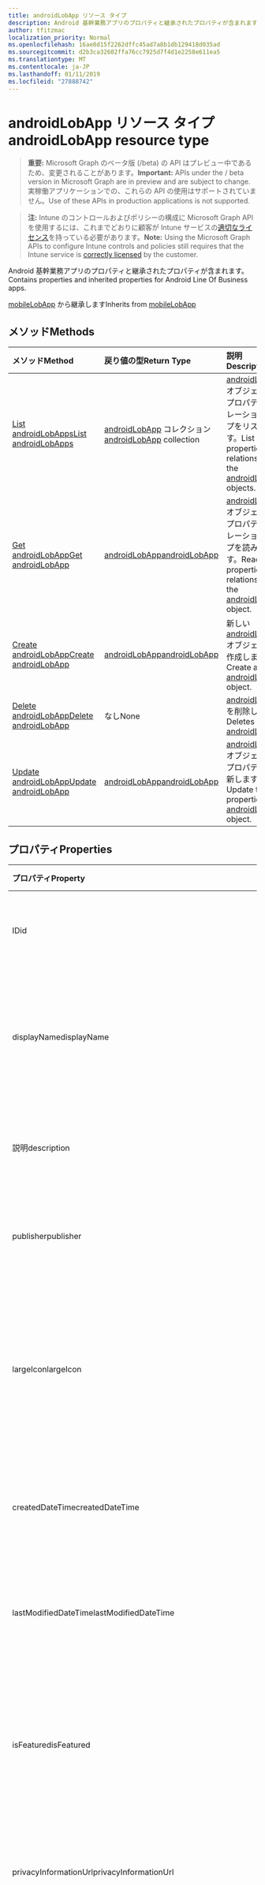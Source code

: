 ```yaml
---
title: androidLobApp リソース タイプ
description: Android 基幹業務アプリのプロパティと継承されたプロパティが含まれます。
author: tfitzmac
localization_priority: Normal
ms.openlocfilehash: 16ae8d15f2262dffc45ad7a8b1db129418d035ad
ms.sourcegitcommit: d2b3ca32602ffa76cc7925d7f4d1e2258e611ea5
ms.translationtype: MT
ms.contentlocale: ja-JP
ms.lasthandoff: 01/11/2019
ms.locfileid: "27888742"
---
```

# <a name="androidlobapp-resource-type"></a><span data-ttu-id="be9ae-103">androidLobApp リソース タイプ</span><span class="sxs-lookup"><span data-stu-id="be9ae-103">androidLobApp resource type</span></span>

> <span data-ttu-id="be9ae-104">**重要:** Microsoft Graph のベータ版 (/beta) の API はプレビュー中であるため、変更されることがあります。</span><span class="sxs-lookup"><span data-stu-id="be9ae-104">**Important:** APIs under the / beta version in Microsoft Graph are in preview and are subject to change.</span></span> <span data-ttu-id="be9ae-105">実稼働アプリケーションでの、これらの API の使用はサポートされていません。</span><span class="sxs-lookup"><span data-stu-id="be9ae-105">Use of these APIs in production applications is not supported.</span></span>

> <span data-ttu-id="be9ae-106">**注:** Intune のコントロールおよびポリシーの構成に Microsoft Graph API を使用するには、これまでどおりに顧客が Intune サービスの[適切なライセンス](https://go.microsoft.com/fwlink/?linkid=839381)を持っている必要があります。</span><span class="sxs-lookup"><span data-stu-id="be9ae-106">**Note:** Using the Microsoft Graph APIs to configure Intune controls and policies still requires that the Intune service is [correctly licensed](https://go.microsoft.com/fwlink/?linkid=839381) by the customer.</span></span>

<span data-ttu-id="be9ae-107">Android 基幹業務アプリのプロパティと継承されたプロパティが含まれます。</span><span class="sxs-lookup"><span data-stu-id="be9ae-107">Contains properties and inherited properties for Android Line Of Business apps.</span></span>

<span data-ttu-id="be9ae-108">[mobileLobApp](../resources/intune-apps-mobilelobapp.md) から継承します</span><span class="sxs-lookup"><span data-stu-id="be9ae-108">Inherits from [mobileLobApp](../resources/intune-apps-mobilelobapp.md)</span></span>

## <a name="methods"></a><span data-ttu-id="be9ae-109">メソッド</span><span class="sxs-lookup"><span data-stu-id="be9ae-109">Methods</span></span>
|<span data-ttu-id="be9ae-110">メソッド</span><span class="sxs-lookup"><span data-stu-id="be9ae-110">Method</span></span>|<span data-ttu-id="be9ae-111">戻り値の型</span><span class="sxs-lookup"><span data-stu-id="be9ae-111">Return Type</span></span>|<span data-ttu-id="be9ae-112">説明</span><span class="sxs-lookup"><span data-stu-id="be9ae-112">Description</span></span>|
|:---|:---|:---|
|[<span data-ttu-id="be9ae-113">List androidLobApps</span><span class="sxs-lookup"><span data-stu-id="be9ae-113">List androidLobApps</span></span>](../api/intune-apps-androidlobapp-list.md)|<span data-ttu-id="be9ae-114">[androidLobApp](../resources/intune-apps-androidlobapp.md) コレクション</span><span class="sxs-lookup"><span data-stu-id="be9ae-114">[androidLobApp](../resources/intune-apps-androidlobapp.md) collection</span></span>|<span data-ttu-id="be9ae-115">[androidLobApp](../resources/intune-apps-androidlobapp.md) オブジェクトのプロパティとリレーションシップをリストします。</span><span class="sxs-lookup"><span data-stu-id="be9ae-115">List properties and relationships of the [androidLobApp](../resources/intune-apps-androidlobapp.md) objects.</span></span>|
|[<span data-ttu-id="be9ae-116">Get androidLobApp</span><span class="sxs-lookup"><span data-stu-id="be9ae-116">Get androidLobApp</span></span>](../api/intune-apps-androidlobapp-get.md)|[<span data-ttu-id="be9ae-117">androidLobApp</span><span class="sxs-lookup"><span data-stu-id="be9ae-117">androidLobApp</span></span>](../resources/intune-apps-androidlobapp.md)|<span data-ttu-id="be9ae-118">[androidLobApp](../resources/intune-apps-androidlobapp.md) オブジェクトのプロパティとリレーションシップを読み取ります。</span><span class="sxs-lookup"><span data-stu-id="be9ae-118">Read properties and relationships of the [androidLobApp](../resources/intune-apps-androidlobapp.md) object.</span></span>|
|[<span data-ttu-id="be9ae-119">Create androidLobApp</span><span class="sxs-lookup"><span data-stu-id="be9ae-119">Create androidLobApp</span></span>](../api/intune-apps-androidlobapp-create.md)|[<span data-ttu-id="be9ae-120">androidLobApp</span><span class="sxs-lookup"><span data-stu-id="be9ae-120">androidLobApp</span></span>](../resources/intune-apps-androidlobapp.md)|<span data-ttu-id="be9ae-121">新しい [androidLobApp](../resources/intune-apps-androidlobapp.md) オブジェクトを作成します。</span><span class="sxs-lookup"><span data-stu-id="be9ae-121">Create a new [androidLobApp](../resources/intune-apps-androidlobapp.md) object.</span></span>|
|[<span data-ttu-id="be9ae-122">Delete androidLobApp</span><span class="sxs-lookup"><span data-stu-id="be9ae-122">Delete androidLobApp</span></span>](../api/intune-apps-androidlobapp-delete.md)|<span data-ttu-id="be9ae-123">なし</span><span class="sxs-lookup"><span data-stu-id="be9ae-123">None</span></span>|<span data-ttu-id="be9ae-124">[androidLobApp](../resources/intune-apps-androidlobapp.md) を削除します。</span><span class="sxs-lookup"><span data-stu-id="be9ae-124">Deletes a [androidLobApp](../resources/intune-apps-androidlobapp.md).</span></span>|
|[<span data-ttu-id="be9ae-125">Update androidLobApp</span><span class="sxs-lookup"><span data-stu-id="be9ae-125">Update androidLobApp</span></span>](../api/intune-apps-androidlobapp-update.md)|[<span data-ttu-id="be9ae-126">androidLobApp</span><span class="sxs-lookup"><span data-stu-id="be9ae-126">androidLobApp</span></span>](../resources/intune-apps-androidlobapp.md)|<span data-ttu-id="be9ae-127">[androidLobApp](../resources/intune-apps-androidlobapp.md) オブジェクトのプロパティを更新します。</span><span class="sxs-lookup"><span data-stu-id="be9ae-127">Update the properties of a [androidLobApp](../resources/intune-apps-androidlobapp.md) object.</span></span>|

## <a name="properties"></a><span data-ttu-id="be9ae-128">プロパティ</span><span class="sxs-lookup"><span data-stu-id="be9ae-128">Properties</span></span>
|<span data-ttu-id="be9ae-129">プロパティ</span><span class="sxs-lookup"><span data-stu-id="be9ae-129">Property</span></span>|<span data-ttu-id="be9ae-130">種類</span><span class="sxs-lookup"><span data-stu-id="be9ae-130">Type</span></span>|<span data-ttu-id="be9ae-131">説明</span><span class="sxs-lookup"><span data-stu-id="be9ae-131">Description</span></span>|
|:---|:---|:---|
|<span data-ttu-id="be9ae-132">ID</span><span class="sxs-lookup"><span data-stu-id="be9ae-132">id</span></span>|<span data-ttu-id="be9ae-133">String</span><span class="sxs-lookup"><span data-stu-id="be9ae-133">String</span></span>|<span data-ttu-id="be9ae-134">エンティティのキー。</span><span class="sxs-lookup"><span data-stu-id="be9ae-134">Key of the entity.</span></span> <span data-ttu-id="be9ae-135">[mobileApp](../resources/intune-apps-mobileapp.md) から継承します</span><span class="sxs-lookup"><span data-stu-id="be9ae-135">Inherited from [mobileApp](../resources/intune-apps-mobileapp.md)</span></span>|
|<span data-ttu-id="be9ae-136">displayName</span><span class="sxs-lookup"><span data-stu-id="be9ae-136">displayName</span></span>|<span data-ttu-id="be9ae-137">String</span><span class="sxs-lookup"><span data-stu-id="be9ae-137">String</span></span>|<span data-ttu-id="be9ae-138">管理者が提供またはインポートしたアプリのタイトル。</span><span class="sxs-lookup"><span data-stu-id="be9ae-138">The admin provided or imported title of the app.</span></span> <span data-ttu-id="be9ae-139">[mobileApp](../resources/intune-apps-mobileapp.md) から継承します</span><span class="sxs-lookup"><span data-stu-id="be9ae-139">Inherited from [mobileApp](../resources/intune-apps-mobileapp.md)</span></span>|
|<span data-ttu-id="be9ae-140">説明</span><span class="sxs-lookup"><span data-stu-id="be9ae-140">description</span></span>|<span data-ttu-id="be9ae-141">String</span><span class="sxs-lookup"><span data-stu-id="be9ae-141">String</span></span>|<span data-ttu-id="be9ae-142">アプリの説明。</span><span class="sxs-lookup"><span data-stu-id="be9ae-142">The description of the app.</span></span> <span data-ttu-id="be9ae-143">[mobileApp](../resources/intune-apps-mobileapp.md) から継承します</span><span class="sxs-lookup"><span data-stu-id="be9ae-143">Inherited from [mobileApp](../resources/intune-apps-mobileapp.md)</span></span>|
|<span data-ttu-id="be9ae-144">publisher</span><span class="sxs-lookup"><span data-stu-id="be9ae-144">publisher</span></span>|<span data-ttu-id="be9ae-145">String</span><span class="sxs-lookup"><span data-stu-id="be9ae-145">String</span></span>|<span data-ttu-id="be9ae-146">アプリの発行元。</span><span class="sxs-lookup"><span data-stu-id="be9ae-146">The publisher of the app.</span></span> <span data-ttu-id="be9ae-147">[mobileApp](../resources/intune-apps-mobileapp.md) から継承します</span><span class="sxs-lookup"><span data-stu-id="be9ae-147">Inherited from [mobileApp](../resources/intune-apps-mobileapp.md)</span></span>|
|<span data-ttu-id="be9ae-148">largeIcon</span><span class="sxs-lookup"><span data-stu-id="be9ae-148">largeIcon</span></span>|[<span data-ttu-id="be9ae-149">mimeContent</span><span class="sxs-lookup"><span data-stu-id="be9ae-149">mimeContent</span></span>](../resources/intune-shared-mimecontent.md)|<span data-ttu-id="be9ae-150">アプリの詳細に表示され、アイコンのアップロードに使用される大きなアイコン。</span><span class="sxs-lookup"><span data-stu-id="be9ae-150">The large icon, to be displayed in the app details and used for upload of the icon.</span></span> <span data-ttu-id="be9ae-151">[mobileApp](../resources/intune-apps-mobileapp.md) から継承します</span><span class="sxs-lookup"><span data-stu-id="be9ae-151">Inherited from [mobileApp](../resources/intune-apps-mobileapp.md)</span></span>|
|<span data-ttu-id="be9ae-152">createdDateTime</span><span class="sxs-lookup"><span data-stu-id="be9ae-152">createdDateTime</span></span>|<span data-ttu-id="be9ae-153">DateTimeOffset</span><span class="sxs-lookup"><span data-stu-id="be9ae-153">DateTimeOffset</span></span>|<span data-ttu-id="be9ae-154">アプリが作成された日時。</span><span class="sxs-lookup"><span data-stu-id="be9ae-154">The date and time the app was created.</span></span> <span data-ttu-id="be9ae-155">[mobileApp](../resources/intune-apps-mobileapp.md) から継承します</span><span class="sxs-lookup"><span data-stu-id="be9ae-155">Inherited from [mobileApp](../resources/intune-apps-mobileapp.md)</span></span>|
|<span data-ttu-id="be9ae-156">lastModifiedDateTime</span><span class="sxs-lookup"><span data-stu-id="be9ae-156">lastModifiedDateTime</span></span>|<span data-ttu-id="be9ae-157">DateTimeOffset</span><span class="sxs-lookup"><span data-stu-id="be9ae-157">DateTimeOffset</span></span>|<span data-ttu-id="be9ae-158">アプリが最後に変更された日時。</span><span class="sxs-lookup"><span data-stu-id="be9ae-158">The date and time the app was last modified.</span></span> <span data-ttu-id="be9ae-159">[mobileApp](../resources/intune-apps-mobileapp.md) から継承します</span><span class="sxs-lookup"><span data-stu-id="be9ae-159">Inherited from [mobileApp](../resources/intune-apps-mobileapp.md)</span></span>|
|<span data-ttu-id="be9ae-160">isFeatured</span><span class="sxs-lookup"><span data-stu-id="be9ae-160">isFeatured</span></span>|<span data-ttu-id="be9ae-161">Boolean</span><span class="sxs-lookup"><span data-stu-id="be9ae-161">Boolean</span></span>|<span data-ttu-id="be9ae-162">アプリが管理者のおすすめとしてマークされたかどうかを示す値。[mobileApp](../resources/intune-apps-mobileapp.md) から継承します</span><span class="sxs-lookup"><span data-stu-id="be9ae-162">The value indicating whether the app is marked as featured by the admin. Inherited from [mobileApp](../resources/intune-apps-mobileapp.md)</span></span>|
|<span data-ttu-id="be9ae-163">privacyInformationUrl</span><span class="sxs-lookup"><span data-stu-id="be9ae-163">privacyInformationUrl</span></span>|<span data-ttu-id="be9ae-164">String</span><span class="sxs-lookup"><span data-stu-id="be9ae-164">String</span></span>|<span data-ttu-id="be9ae-165">プライバシーに関する声明の URL。</span><span class="sxs-lookup"><span data-stu-id="be9ae-165">The privacy statement Url.</span></span> <span data-ttu-id="be9ae-166">[mobileApp](../resources/intune-apps-mobileapp.md) から継承します</span><span class="sxs-lookup"><span data-stu-id="be9ae-166">Inherited from [mobileApp](../resources/intune-apps-mobileapp.md)</span></span>|
|<span data-ttu-id="be9ae-167">informationUrl</span><span class="sxs-lookup"><span data-stu-id="be9ae-167">informationUrl</span></span>|<span data-ttu-id="be9ae-168">String</span><span class="sxs-lookup"><span data-stu-id="be9ae-168">String</span></span>|<span data-ttu-id="be9ae-169">詳細情報の URL。</span><span class="sxs-lookup"><span data-stu-id="be9ae-169">The more information Url.</span></span> <span data-ttu-id="be9ae-170">[mobileApp](../resources/intune-apps-mobileapp.md) から継承します</span><span class="sxs-lookup"><span data-stu-id="be9ae-170">Inherited from [mobileApp](../resources/intune-apps-mobileapp.md)</span></span>|
|<span data-ttu-id="be9ae-171">owner</span><span class="sxs-lookup"><span data-stu-id="be9ae-171">owner</span></span>|<span data-ttu-id="be9ae-172">String</span><span class="sxs-lookup"><span data-stu-id="be9ae-172">String</span></span>|<span data-ttu-id="be9ae-173">アプリの所有者。</span><span class="sxs-lookup"><span data-stu-id="be9ae-173">The owner of the app.</span></span> <span data-ttu-id="be9ae-174">[mobileApp](../resources/intune-apps-mobileapp.md) から継承します</span><span class="sxs-lookup"><span data-stu-id="be9ae-174">Inherited from [mobileApp](../resources/intune-apps-mobileapp.md)</span></span>|
|<span data-ttu-id="be9ae-175">developer</span><span class="sxs-lookup"><span data-stu-id="be9ae-175">developer</span></span>|<span data-ttu-id="be9ae-176">String</span><span class="sxs-lookup"><span data-stu-id="be9ae-176">String</span></span>|<span data-ttu-id="be9ae-177">アプリの開発者。</span><span class="sxs-lookup"><span data-stu-id="be9ae-177">The developer of the app.</span></span> <span data-ttu-id="be9ae-178">[mobileApp](../resources/intune-apps-mobileapp.md) から継承します</span><span class="sxs-lookup"><span data-stu-id="be9ae-178">Inherited from [mobileApp](../resources/intune-apps-mobileapp.md)</span></span>|
|<span data-ttu-id="be9ae-179">notes</span><span class="sxs-lookup"><span data-stu-id="be9ae-179">notes</span></span>|<span data-ttu-id="be9ae-180">String</span><span class="sxs-lookup"><span data-stu-id="be9ae-180">String</span></span>|<span data-ttu-id="be9ae-181">アプリ用のメモ。</span><span class="sxs-lookup"><span data-stu-id="be9ae-181">Notes for the app.</span></span> <span data-ttu-id="be9ae-182">[mobileApp](../resources/intune-apps-mobileapp.md) から継承します</span><span class="sxs-lookup"><span data-stu-id="be9ae-182">Inherited from [mobileApp](../resources/intune-apps-mobileapp.md)</span></span>|
|<span data-ttu-id="be9ae-183">uploadState</span><span class="sxs-lookup"><span data-stu-id="be9ae-183">uploadState</span></span>|<span data-ttu-id="be9ae-184">Int32</span><span class="sxs-lookup"><span data-stu-id="be9ae-184">Int32</span></span>|<span data-ttu-id="be9ae-185">アップロードの状態です。</span><span class="sxs-lookup"><span data-stu-id="be9ae-185">The upload state.</span></span> <span data-ttu-id="be9ae-186">[mobileApp](../resources/intune-apps-mobileapp.md) から継承します</span><span class="sxs-lookup"><span data-stu-id="be9ae-186">Inherited from [mobileApp](../resources/intune-apps-mobileapp.md)</span></span>|
|<span data-ttu-id="be9ae-187">publishingState</span><span class="sxs-lookup"><span data-stu-id="be9ae-187">publishingState</span></span>|[<span data-ttu-id="be9ae-188">mobileAppPublishingState</span><span class="sxs-lookup"><span data-stu-id="be9ae-188">mobileAppPublishingState</span></span>](../resources/intune-apps-mobileapppublishingstate.md)|<span data-ttu-id="be9ae-189">アプリの発行の状態。</span><span class="sxs-lookup"><span data-stu-id="be9ae-189">The publishing state for the app.</span></span> <span data-ttu-id="be9ae-190">アプリが発行されていない限り、アプリを割り当てることができません。</span><span class="sxs-lookup"><span data-stu-id="be9ae-190">The app cannot be assigned unless the app is published.</span></span> <span data-ttu-id="be9ae-191">[MobileApp](../resources/intune-apps-mobileapp.md)から継承されます。</span><span class="sxs-lookup"><span data-stu-id="be9ae-191">Inherited from [mobileApp](../resources/intune-apps-mobileapp.md).</span></span> <span data-ttu-id="be9ae-192">可能な値は、`notPublished`、`processing`、`published` です。</span><span class="sxs-lookup"><span data-stu-id="be9ae-192">Possible values are: `notPublished`, `processing`, `published`.</span></span>|
|<span data-ttu-id="be9ae-193">committedContentVersion</span><span class="sxs-lookup"><span data-stu-id="be9ae-193">committedContentVersion</span></span>|<span data-ttu-id="be9ae-194">String</span><span class="sxs-lookup"><span data-stu-id="be9ae-194">String</span></span>|<span data-ttu-id="be9ae-195">内部にコミットされたコンテンツのバージョン。</span><span class="sxs-lookup"><span data-stu-id="be9ae-195">The internal committed content version.</span></span> <span data-ttu-id="be9ae-196">[mobileLobApp](../resources/intune-apps-mobilelobapp.md) から継承します</span><span class="sxs-lookup"><span data-stu-id="be9ae-196">Inherited from [mobileLobApp](../resources/intune-apps-mobilelobapp.md)</span></span>|
|<span data-ttu-id="be9ae-197">fileName</span><span class="sxs-lookup"><span data-stu-id="be9ae-197">fileName</span></span>|<span data-ttu-id="be9ae-198">String</span><span class="sxs-lookup"><span data-stu-id="be9ae-198">String</span></span>|<span data-ttu-id="be9ae-199">メインの Lob アプリケーションのファイル名。</span><span class="sxs-lookup"><span data-stu-id="be9ae-199">The name of the main Lob application file.</span></span> <span data-ttu-id="be9ae-200">[mobileLobApp](../resources/intune-apps-mobilelobapp.md) から継承します</span><span class="sxs-lookup"><span data-stu-id="be9ae-200">Inherited from [mobileLobApp](../resources/intune-apps-mobilelobapp.md)</span></span>|
|<span data-ttu-id="be9ae-201">size</span><span class="sxs-lookup"><span data-stu-id="be9ae-201">size</span></span>|<span data-ttu-id="be9ae-202">Int64</span><span class="sxs-lookup"><span data-stu-id="be9ae-202">Int64</span></span>|<span data-ttu-id="be9ae-203">アップロードされたすべてのファイルを含む合計サイズ。</span><span class="sxs-lookup"><span data-stu-id="be9ae-203">The total size, including all uploaded files.</span></span> <span data-ttu-id="be9ae-204">[mobileLobApp](../resources/intune-apps-mobilelobapp.md) から継承します</span><span class="sxs-lookup"><span data-stu-id="be9ae-204">Inherited from [mobileLobApp](../resources/intune-apps-mobilelobapp.md)</span></span>|
|<span data-ttu-id="be9ae-205">packageId</span><span class="sxs-lookup"><span data-stu-id="be9ae-205">packageId</span></span>|<span data-ttu-id="be9ae-206">String</span><span class="sxs-lookup"><span data-stu-id="be9ae-206">String</span></span>|<span data-ttu-id="be9ae-207">パッケージの識別子。</span><span class="sxs-lookup"><span data-stu-id="be9ae-207">The package identifier.</span></span>|
|<span data-ttu-id="be9ae-208">identityName</span><span class="sxs-lookup"><span data-stu-id="be9ae-208">identityName</span></span>|<span data-ttu-id="be9ae-209">String</span><span class="sxs-lookup"><span data-stu-id="be9ae-209">String</span></span>|<span data-ttu-id="be9ae-210">ID 名。</span><span class="sxs-lookup"><span data-stu-id="be9ae-210">The Identity Name.</span></span>|
|<span data-ttu-id="be9ae-211">minimumSupportedOperatingSystem</span><span class="sxs-lookup"><span data-stu-id="be9ae-211">minimumSupportedOperatingSystem</span></span>|[<span data-ttu-id="be9ae-212">androidMinimumOperatingSystem</span><span class="sxs-lookup"><span data-stu-id="be9ae-212">androidMinimumOperatingSystem</span></span>](../resources/intune-apps-androidminimumoperatingsystem.md)|<span data-ttu-id="be9ae-213">該当するオペレーティング システムの最小の値です。</span><span class="sxs-lookup"><span data-stu-id="be9ae-213">The value for the minimum applicable operating system.</span></span>|
|<span data-ttu-id="be9ae-214">versionName</span><span class="sxs-lookup"><span data-stu-id="be9ae-214">versionName</span></span>|<span data-ttu-id="be9ae-215">String</span><span class="sxs-lookup"><span data-stu-id="be9ae-215">String</span></span>|<span data-ttu-id="be9ae-216">Android 基幹業務 (LoB) アプリのバージョン名。</span><span class="sxs-lookup"><span data-stu-id="be9ae-216">The version name of Android Line of Business (LoB) app.</span></span>|
|<span data-ttu-id="be9ae-217">versionCode</span><span class="sxs-lookup"><span data-stu-id="be9ae-217">versionCode</span></span>|<span data-ttu-id="be9ae-218">String</span><span class="sxs-lookup"><span data-stu-id="be9ae-218">String</span></span>|<span data-ttu-id="be9ae-219">Android 基幹業務 (LoB) アプリのバージョン コード。</span><span class="sxs-lookup"><span data-stu-id="be9ae-219">The version code of Android Line of Business (LoB) app.</span></span>|
|<span data-ttu-id="be9ae-220">identityVersion</span><span class="sxs-lookup"><span data-stu-id="be9ae-220">identityVersion</span></span>|<span data-ttu-id="be9ae-221">String</span><span class="sxs-lookup"><span data-stu-id="be9ae-221">String</span></span>|<span data-ttu-id="be9ae-222">ID のバージョン。</span><span class="sxs-lookup"><span data-stu-id="be9ae-222">The identity version.</span></span>|

## <a name="relationships"></a><span data-ttu-id="be9ae-223">リレーションシップ</span><span class="sxs-lookup"><span data-stu-id="be9ae-223">Relationships</span></span>
|<span data-ttu-id="be9ae-224">リレーションシップ</span><span class="sxs-lookup"><span data-stu-id="be9ae-224">Relationship</span></span>|<span data-ttu-id="be9ae-225">型</span><span class="sxs-lookup"><span data-stu-id="be9ae-225">Type</span></span>|<span data-ttu-id="be9ae-226">説明</span><span class="sxs-lookup"><span data-stu-id="be9ae-226">Description</span></span>|
|:---|:---|:---|
|<span data-ttu-id="be9ae-227">categories</span><span class="sxs-lookup"><span data-stu-id="be9ae-227">categories</span></span>|<span data-ttu-id="be9ae-228">[mobileAppCategory](../resources/intune-apps-mobileappcategory.md) コレクション</span><span class="sxs-lookup"><span data-stu-id="be9ae-228">[mobileAppCategory](../resources/intune-apps-mobileappcategory.md) collection</span></span>|<span data-ttu-id="be9ae-229">このアプリのカテゴリのリスト。</span><span class="sxs-lookup"><span data-stu-id="be9ae-229">The list of categories for this app.</span></span> <span data-ttu-id="be9ae-230">[mobileApp](../resources/intune-apps-mobileapp.md) から継承します</span><span class="sxs-lookup"><span data-stu-id="be9ae-230">Inherited from [mobileApp](../resources/intune-apps-mobileapp.md)</span></span>|
|<span data-ttu-id="be9ae-231">assignments</span><span class="sxs-lookup"><span data-stu-id="be9ae-231">assignments</span></span>|<span data-ttu-id="be9ae-232">[mobileAppAssignment](../resources/intune-apps-mobileappassignment.md) コレクション</span><span class="sxs-lookup"><span data-stu-id="be9ae-232">[mobileAppAssignment](../resources/intune-apps-mobileappassignment.md) collection</span></span>|<span data-ttu-id="be9ae-233">このモバイル アプリのグループ割り当てのリスト。</span><span class="sxs-lookup"><span data-stu-id="be9ae-233">The list of group assignments for this mobile app.</span></span> <span data-ttu-id="be9ae-234">[mobileApp](../resources/intune-apps-mobileapp.md) から継承します</span><span class="sxs-lookup"><span data-stu-id="be9ae-234">Inherited from [mobileApp](../resources/intune-apps-mobileapp.md)</span></span>|
|<span data-ttu-id="be9ae-235">installSummary</span><span class="sxs-lookup"><span data-stu-id="be9ae-235">installSummary</span></span>|[<span data-ttu-id="be9ae-236">mobileAppInstallSummary</span><span class="sxs-lookup"><span data-stu-id="be9ae-236">mobileAppInstallSummary</span></span>](../resources/intune-apps-mobileappinstallsummary.md)|<span data-ttu-id="be9ae-237">モバイル アプリ インストール概要です。</span><span class="sxs-lookup"><span data-stu-id="be9ae-237">Mobile App Install Summary.</span></span> <span data-ttu-id="be9ae-238">[mobileApp](../resources/intune-apps-mobileapp.md) から継承します</span><span class="sxs-lookup"><span data-stu-id="be9ae-238">Inherited from [mobileApp](../resources/intune-apps-mobileapp.md)</span></span>|
|<span data-ttu-id="be9ae-239">deviceStatuses</span><span class="sxs-lookup"><span data-stu-id="be9ae-239">deviceStatuses</span></span>|<span data-ttu-id="be9ae-240">[mobileAppInstallStatus](../resources/intune-apps-mobileappinstallstatus.md)コレクション</span><span class="sxs-lookup"><span data-stu-id="be9ae-240">[mobileAppInstallStatus](../resources/intune-apps-mobileappinstallstatus.md) collection</span></span>|<span data-ttu-id="be9ae-241">このモバイル アプリケーションのインストール状況の一覧です。</span><span class="sxs-lookup"><span data-stu-id="be9ae-241">The list of installation states for this mobile app.</span></span> <span data-ttu-id="be9ae-242">[mobileApp](../resources/intune-apps-mobileapp.md) から継承します</span><span class="sxs-lookup"><span data-stu-id="be9ae-242">Inherited from [mobileApp](../resources/intune-apps-mobileapp.md)</span></span>|
|<span data-ttu-id="be9ae-243">userStatuses</span><span class="sxs-lookup"><span data-stu-id="be9ae-243">userStatuses</span></span>|<span data-ttu-id="be9ae-244">[userAppInstallStatus](../resources/intune-apps-userappinstallstatus.md)コレクション</span><span class="sxs-lookup"><span data-stu-id="be9ae-244">[userAppInstallStatus](../resources/intune-apps-userappinstallstatus.md) collection</span></span>|<span data-ttu-id="be9ae-245">このモバイル アプリケーションのインストール状況の一覧です。</span><span class="sxs-lookup"><span data-stu-id="be9ae-245">The list of installation states for this mobile app.</span></span> <span data-ttu-id="be9ae-246">[mobileApp](../resources/intune-apps-mobileapp.md) から継承します</span><span class="sxs-lookup"><span data-stu-id="be9ae-246">Inherited from [mobileApp](../resources/intune-apps-mobileapp.md)</span></span>|
|<span data-ttu-id="be9ae-247">contentVersions</span><span class="sxs-lookup"><span data-stu-id="be9ae-247">contentVersions</span></span>|<span data-ttu-id="be9ae-248">[mobileAppContent](../resources/intune-apps-mobileappcontent.md) コレクション</span><span class="sxs-lookup"><span data-stu-id="be9ae-248">[mobileAppContent](../resources/intune-apps-mobileappcontent.md) collection</span></span>|<span data-ttu-id="be9ae-249">このアプリのコンテンツのバージョンのリスト。</span><span class="sxs-lookup"><span data-stu-id="be9ae-249">The list of content versions for this app.</span></span> <span data-ttu-id="be9ae-250">[mobileLobApp](../resources/intune-apps-mobilelobapp.md) から継承します</span><span class="sxs-lookup"><span data-stu-id="be9ae-250">Inherited from [mobileLobApp](../resources/intune-apps-mobilelobapp.md)</span></span>|

## <a name="json-representation"></a><span data-ttu-id="be9ae-251">JSON 表記</span><span class="sxs-lookup"><span data-stu-id="be9ae-251">JSON Representation</span></span>
<span data-ttu-id="be9ae-252">以下は、リソースの JSON 表記です。</span><span class="sxs-lookup"><span data-stu-id="be9ae-252">Here is a JSON representation of the resource.</span></span>
<!-- {
  "blockType": "resource",
  "keyProperty": "id",
  "@odata.type": "microsoft.graph.androidLobApp"
}
-->
``` json
{
  "@odata.type": "#microsoft.graph.androidLobApp",
  "id": "String (identifier)",
  "displayName": "String",
  "description": "String",
  "publisher": "String",
  "largeIcon": {
    "@odata.type": "microsoft.graph.mimeContent",
    "type": "String",
    "value": "binary"
  },
  "createdDateTime": "String (timestamp)",
  "lastModifiedDateTime": "String (timestamp)",
  "isFeatured": true,
  "privacyInformationUrl": "String",
  "informationUrl": "String",
  "owner": "String",
  "developer": "String",
  "notes": "String",
  "uploadState": 1024,
  "publishingState": "String",
  "committedContentVersion": "String",
  "fileName": "String",
  "size": 1024,
  "packageId": "String",
  "identityName": "String",
  "minimumSupportedOperatingSystem": {
    "@odata.type": "microsoft.graph.androidMinimumOperatingSystem",
    "v4_0": true,
    "v4_0_3": true,
    "v4_1": true,
    "v4_2": true,
    "v4_3": true,
    "v4_4": true,
    "v5_0": true,
    "v5_1": true,
    "v6_0": true,
    "v7_0": true,
    "v7_1": true,
    "v8_0": true,
    "v8_1": true,
    "v9_0": true
  },
  "versionName": "String",
  "versionCode": "String",
  "identityVersion": "String"
}
```





